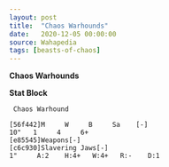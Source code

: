 ```yaml
---
layout: post
title:  "Chaos Warhounds"
date:   2020-12-05 00:00:00
source: Wahapedia
tags: [beasts-of-chaos]
---
```


**Chaos Warhounds**

**Stat Block**
```
 Chaos Warhound
```

```
[56f442]M     W     B     Sa    [-]
10"   1     4     6+    
[e85545]Weapons[-]
[c6c930]Slavering Jaws[-]
1"     A:2    H:4+   W:4+   R:-    D:1   
```
    